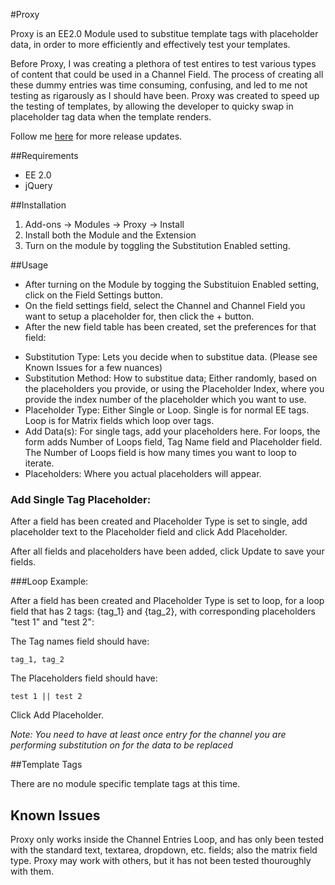 #Proxy

Proxy is an EE2.0 Module used to substitue template tags with placeholder data, in order to more efficiently and effectively test your templates.

Before Proxy, I was creating a plethora of test entires to test various types of content that could be used in a Channel Field.  The process of creating all these dummy entries was time consuming, confusing, and led to me not testing as rigarously as I should have been.  Proxy was created to speed up the testing of templates, by allowing the developer to quicky swap in placeholder tag data when the template renders.

Follow me <a href='http://www.twitter.com/bryant_'>here</a> for more release updates.

##Requirements

* EE 2.0
* jQuery

##Installation
1. Add-ons -> Modules -> Proxy -> Install
2. Install both the Module and the Extension
3. Turn on the module by toggling the Substitution Enabled setting.

##Usage
* After turning on the Module by togging the Substituion Enabled setting, click on the Field Settings button.
* On the field settings field, select the Channel and Channel Field you want to setup a placeholder for, then click the + button.
* After the new field table has been created, set the preferences for that field:

- Substitution Type: Lets you decide when to substitue data. (Please see Known Issues for a few nuances)
- Substitution Method: How to substitue data; Either randomly, based on the placeholders you provide, or using the Placeholder Index, where you provide the index number of the placeholder which you want to use.
- Placeholder Type: Either Single or Loop.  Single is for normal EE tags.  Loop is for Matrix fields which loop over tags.
- Add Data(s): For single tags, add your placeholders here.  For loops, the form adds Number of Loops field, Tag Name field and Placeholder field. The Number of Loops field is how many times you want to loop to iterate.
- Placeholders: Where you actual placeholders will appear.

### Add Single Tag Placeholder:

After a field has been created and Placeholder Type is set to single, add placeholder text to the Placeholder field and click Add Placeholder.

After all fields and placeholders have been added, click Update to save your fields.

###Loop Example:

After a field has been created and Placeholder Type is set to loop, for a loop field that has 2 tags: {tag_1} and {tag_2}, with corresponding placeholders "test 1" and "test 2": 

The Tag names field should have:

	tag_1, tag_2

The Placeholders field should have:

	test 1 || test 2

Click Add Placeholder.

_Note: You need to have at least once entry for the channel you are performing substitution on for the data to be replaced_

##Template Tags

There are no module specific template tags at this time.

## Known Issues

Proxy only works inside the Channel Entries Loop, and has only been tested with the standard text, textarea, dropdown, etc. fields; also the matrix field type.  Proxy may work with others, but it has not been tested thouroughly with them.

